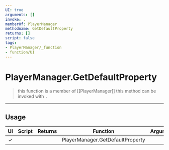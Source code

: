 ```yaml
---
UI: true
arguments: []
invoke: .
memberOf: PlayerManager
methodname: GetDefaultProperty
returns: []
script: false
tags:
- PlayerManager/_function
- function/UI
---
```

# PlayerManager.GetDefaultProperty
> this function is a member of [[PlayerManager]]
> this method can be invoked with `.`
-----
## Usage
|  UI | Script | Returns | Function | Arguments |
|:---:|:------:|-------:|:--------:|:---------|
|✓| ||PlayerManager.GetDefaultProperty||
